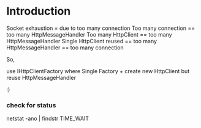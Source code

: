 # Introduction

Socket exhaustion = due to too many connection
Too many connection == too many HttpMessageHandler
Too many HttpClient == too many HttpMessageHandler
Single HttpClient reused == too many HttpMessageHandler == too many connection

So,

use IHttpClientFactory
where 
Single Factory + create new HttpClient but reuse HttpMessageHandler

:)


### check for status

netstat -ano | findstr TIME_WAIT
